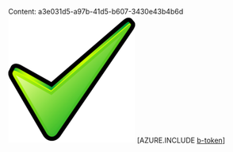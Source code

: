 Content: a3e031d5-a97b-41d5-b607-3430e43b4b6d![image](ed2fcb5f-0685-4b60-baab-5435447a546c.png)
[AZURE.INCLUDE [b-token](2fc97432-5f76-4071-80e0-72c90c1712ba.md)]
